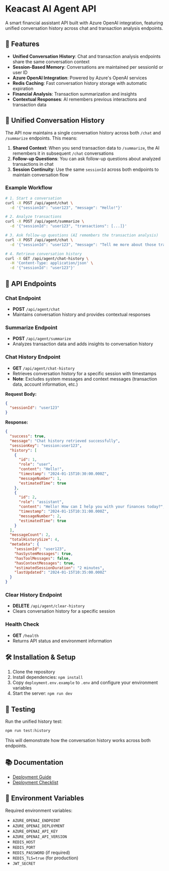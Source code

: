 # Keacast AI Agent API

A smart financial assistant API built with Azure OpenAI integration, featuring unified conversation history across chat and transaction analysis endpoints.

## 🚀 Features

- **Unified Conversation History**: Chat and transaction analysis endpoints share the same conversation context
- **Session-Based Memory**: Conversations are maintained per sessionId or user ID
- **Azure OpenAI Integration**: Powered by Azure's OpenAI services
- **Redis Caching**: Fast conversation history storage with automatic expiration
- **Financial Analysis**: Transaction summarization and insights
- **Contextual Responses**: AI remembers previous interactions and transaction data

## 🔄 Unified Conversation History

The API now maintains a single conversation history across both `/chat` and `/summarize` endpoints. This means:

1. **Shared Context**: When you send transaction data to `/summarize`, the AI remembers it in subsequent `/chat` conversations
2. **Follow-up Questions**: You can ask follow-up questions about analyzed transactions in chat
3. **Session Continuity**: Use the same `sessionId` across both endpoints to maintain conversation flow

### Example Workflow

```bash
# 1. Start a conversation
curl -X POST /api/agent/chat \
  -d '{"sessionId": "user123", "message": "Hello!"}'

# 2. Analyze transactions
curl -X POST /api/agent/summarize \
  -d '{"sessionId": "user123", "transactions": [...]}'

# 3. Ask follow-up questions (AI remembers the transaction analysis)
curl -X POST /api/agent/chat \
  -d '{"sessionId": "user123", "message": "Tell me more about those transactions"}'

# 4. Retrieve conversation history
curl -X GET /api/agent/chat-history \
  -H 'Content-Type: application/json' \
  -d '{"sessionId": "user123"}'
```

## 📡 API Endpoints

### Chat Endpoint
- **POST** `/api/agent/chat`
- Maintains conversation history and provides contextual responses

### Summarize Endpoint  
- **POST** `/api/agent/summarize`
- Analyzes transaction data and adds insights to conversation history

### Chat History Endpoint
- **GET** `/api/agent/chat-history`
- Retrieves conversation history for a specific session with timestamps
- **Note**: Excludes system messages and context messages (transaction data, account information, etc.)

**Request Body:**
```json
{
  "sessionId": "user123"
}
```

**Response:**
```json
{
  "success": true,
  "message": "Chat history retrieved successfully",
  "sessionKey": "session:user123",
  "history": [
    {
      "id": 1,
      "role": "user",
      "content": "Hello!",
      "timestamp": "2024-01-15T10:30:00.000Z",
      "messageNumber": 1,
      "estimatedTime": true
    },
    {
      "id": 2,
      "role": "assistant",
      "content": "Hello! How can I help you with your finances today?",
      "timestamp": "2024-01-15T10:31:00.000Z",
      "messageNumber": 2,
      "estimatedTime": true
    }
  ],
  "messageCount": 2,
  "totalHistorySize": 4,
  "metadata": {
    "sessionId": "user123",
    "hasSystemMessages": true,
    "hasToolMessages": false,
    "hasContextMessages": true,
    "estimatedSessionDuration": "2 minutes",
    "lastUpdated": "2024-01-15T10:35:00.000Z"
  }
}
```

### Clear History Endpoint
- **DELETE** `/api/agent/clear-history`
- Clears conversation history for a specific session

### Health Check
- **GET** `/health`
- Returns API status and environment information

## 🛠️ Installation & Setup

1. Clone the repository
2. Install dependencies: `npm install`
3. Copy `deployment.env.example` to `.env` and configure your environment variables
4. Start the server: `npm run dev`

## 🧪 Testing

Run the unified history test:
```bash
npm run test:history
```

This will demonstrate how the conversation history works across both endpoints.

## 📚 Documentation

- [Deployment Guide](DEPLOYMENT_TROUBLESHOOTING.md)
- [Deployment Checklist](DEPLOYMENT_CHECKLIST.md)

## 🔧 Environment Variables

Required environment variables:
- `AZURE_OPENAI_ENDPOINT`
- `AZURE_OPENAI_DEPLOYMENT`
- `AZURE_OPENAI_API_KEY`
- `AZURE_OPENAI_API_VERSION`
- `REDIS_HOST`
- `REDIS_PORT`
- `REDIS_PASSWORD` (if required)
- `REDIS_TLS=true` (for production)
- `JWT_SECRET`

